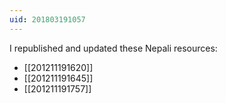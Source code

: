 ```yaml
---
uid: 201803191057
---
```


I republished and updated these Nepali resources:

- [[201211191620]]
- [[201211191645]]
- [[201211191757]]